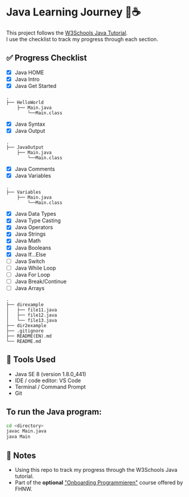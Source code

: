 # Java Learning Journey 🧠☕  
This project follows the [W3Schools Java Tutorial](https://www.w3schools.com/java/java_getstarted.asp).  
I use the checklist to track my progress through each section.


## ✅ Progress Checklist

- [x] Java HOME
- [x] Java Intro
- [x] Java Get Started
```
.
├── HelloWorld    
    ├── Main.java
        └──Main.class
```
- [x] Java Syntax
- [x] Java Output
```
.
├── JavaOutput
    ├── Main.java
        └──Main.class
```
- [x] Java Comments
- [x] Java Variables
```
.
├── Variables
    ├── Main.java
        └──Main.class
```
- [x] Java Data Types
- [x] Java Type Casting
- [x] Java Operators
- [x] Java Strings
- [x] Java Math
- [x] Java Booleans
- [x] Java If...Else
- [ ] Java Switch
- [ ] Java While Loop
- [ ] Java For Loop
- [ ] Java Break/Continue
- [ ] Java Arrays

```
.
├── direxample
│   ├── file11.java
│   ├── file12.java
│   └── file13.java
├── dir2example
├── .gitignore
├── README(EN).md
└── README.md
```



## 🧰 Tools Used

- Java SE 8 (version 1.8.0_441)
- IDE / code editor: VS Code
- Terminal / Command Prompt
- Git

## To run the Java program:

```bash
cd <directory>
javac Main.java
java Main
```


## 📌 Notes

- Using this repo to track my progress through the W3Schools Java tutorial.
- Part of the **optional** ["Onboarding Programmieren"](https://www.fhnw.ch/de/studium/informatik/zulassung-anmeldung-vorbereitung/onboarding-programmieren) course offered by FHNW.